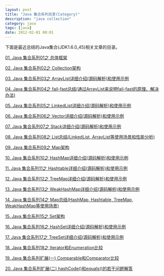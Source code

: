 ```yaml
---
layout: post
title: "Java 集合系列目录(Category)"
description: "java collection"
category: java
tags: [java]
date: 2012-02-01 00:01
---
```


下面是最近总结的Java集合(JDK1.6.0_45)相关文章的目录。


[01. Java 集合系列01之 总体框架][link_java_collection_01]

[02. Java 集合系列02之 Collection架构][link_java_collection_02]

[03. Java 集合系列03之 ArrayList详细介绍(源码解析)和使用示例][link_java_collection_03]

[04. Java 集合系列04之 fail-fast总结(通过ArrayList来说明fail-fast的原理、解决办法)][link_java_collection_04]

[05. Java 集合系列05之 LinkedList详细介绍(源码解析)和使用示例][link_java_collection_05]

[06. Java 集合系列06之 Vector详细介绍(源码解析)和使用示例][link_java_collection_06]

[07. Java 集合系列07之 Stack详细介绍(源码解析)和使用示例][link_java_collection_07]

[08. Java 集合系列08之 List总结(LinkedList, ArrayList等使用场景和性能分析)][link_java_collection_08]

[09. Java 集合系列09之 Map架构][link_java_collection_09]

[10. Java 集合系列10之 HashMap详细介绍(源码解析)和使用示例][link_java_collection_10]

[11. Java 集合系列11之 Hashtable详细介绍(源码解析)和使用示例][link_java_collection_11]

[12. Java 集合系列12之 TreeMap详细介绍(源码解析)和使用示例][link_java_collection_12]

[13. Java 集合系列13之 WeakHashMap详细介绍(源码解析)和使用示例][link_java_collection_13]

[14. Java 集合系列14之 Map总结(HashMap, Hashtable, TreeMap, WeakHashMap等使用场景)][link_java_collection_14]

[15. Java 集合系列15之 Set架构][link_java_collection_15]

[16. Java 集合系列16之 HashSet详细介绍(源码解析)和使用示例][link_java_collection_16]

[17. Java 集合系列17之 TreeSet详细介绍(源码解析)和使用示例][link_java_collection_17]

[18. Java 集合系列18之 Iterator和Enumeration比较][link_java_collection_18]

[19. Java 集合系列扩展(一) Comparable和Comparator比较][link_java_collection_19]

[20. Java 集合系列扩展(二) hashCode()和equals()的若干问题解答][link_java_collection_20]


[link_java_collection_01]: /2012/02/01/collection-01-summary
[link_java_collection_02]: /2012/02/02/collection-02-framework
[link_java_collection_03]: /2012/02/03/collection-03-arraylist
[link_java_collection_04]: /2012/02/04/collection-04-fail-fast
[link_java_collection_05]: /2012/02/05/collection-05-linkedlist
[link_java_collection_06]: /2012/02/06/collection-06-vector
[link_java_collection_07]: /2012/02/07/collection-07-stack
[link_java_collection_08]: /2012/02/08/collection-08-List
[link_java_collection_09]: /2012/02/09/collection-09-map
[link_java_collection_10]: /2012/02/10/collection-10-hashmap
[link_java_collection_11]: /2012/02/11/collection-11-hashtable
[link_java_collection_12]: /2012/02/12/collection-12-treemap
[link_java_collection_13]: /2012/02/13/collection-13-weakhashmap
[link_java_collection_14]: /2012/02/14/collection-14-mapsummary
[link_java_collection_15]: /2012/02/15/collection-15-set
[link_java_collection_16]: /2012/02/16/collection-16-hashset
[link_java_collection_17]: /2012/02/17/collection-17-treeset
[link_java_collection_18]: /2012/02/18/collection-18-iterator_enumeration
[link_java_collection_19]: /2012/02/19/comparable-comparator
[link_java_collection_20]: /2012/02/20/hashcode-and-equals
